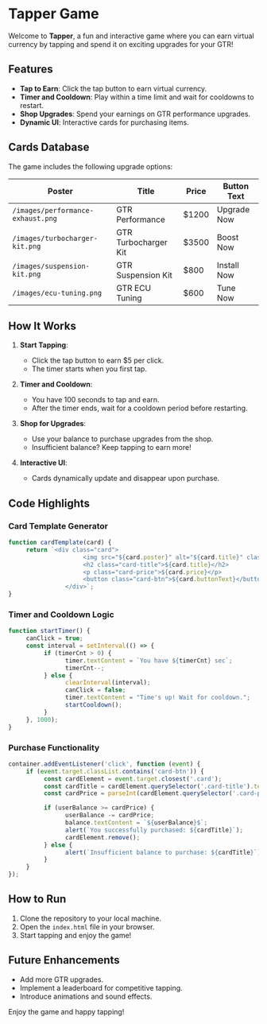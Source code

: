 # Tapper Game

Welcome to **Tapper**, a fun and interactive game where you can earn virtual currency by tapping and spend it on exciting upgrades for your GTR!  

## Features

- **Tap to Earn**: Click the tap button to earn virtual currency.
- **Timer and Cooldown**: Play within a time limit and wait for cooldowns to restart.
- **Shop Upgrades**: Spend your earnings on GTR performance upgrades.
- **Dynamic UI**: Interactive cards for purchasing items.

## Cards Database

The game includes the following upgrade options:

| Poster                     | Title                  | Price  | Button Text   |
|----------------------------|------------------------|--------|---------------|
| `/images/performance-exhaust.png` | GTR Performance       | $1200  | Upgrade Now   |
| `/images/turbocharger-kit.png`    | GTR Turbocharger Kit  | $3500  | Boost Now     |
| `/images/suspension-kit.png`      | GTR Suspension Kit    | $800   | Install Now   |
| `/images/ecu-tuning.png`          | GTR ECU Tuning        | $600   | Tune Now      |

## How It Works

1. **Start Tapping**:  
    - Click the tap button to earn $5 per click.  
    - The timer starts when you first tap.  

2. **Timer and Cooldown**:  
    - You have 100 seconds to tap and earn.  
    - After the timer ends, wait for a cooldown period before restarting.  

3. **Shop for Upgrades**:  
    - Use your balance to purchase upgrades from the shop.  
    - Insufficient balance? Keep tapping to earn more!  

4. **Interactive UI**:  
    - Cards dynamically update and disappear upon purchase.  

## Code Highlights

### Card Template Generator
```javascript
function cardTemplate(card) { 
     return `<div class="card">
                     <img src="${card.poster}" alt="${card.title}" class="card-poster">
                     <h2 class="card-title">${card.title}</h2>
                     <p class="card-price">${card.price}</p>
                     <button class="card-btn">${card.buttonText}</button>
                </div>`;
}
```

### Timer and Cooldown Logic
```javascript
function startTimer() {
     canClick = true;
     const interval = setInterval(() => {
          if (timerCnt > 0) {
                timer.textContent = `You have ${timerCnt} sec`; 
                timerCnt--; 
          } else {
                clearInterval(interval);
                canClick = false;
                timer.textContent = "Time's up! Wait for cooldown.";
                startCooldown();
          }
     }, 1000);
}
```

### Purchase Functionality
```javascript
container.addEventListener('click', function (event) {
     if (event.target.classList.contains('card-btn')) {
          const cardElement = event.target.closest('.card');
          const cardTitle = cardElement.querySelector('.card-title').textContent;
          const cardPrice = parseInt(cardElement.querySelector('.card-price').textContent.replace('$', ''), 10);

          if (userBalance >= cardPrice) {
                userBalance -= cardPrice;
                balance.textContent = `${userBalance}$`;
                alert(`You successfully purchased: ${cardTitle}`);
                cardElement.remove(); 
          } else {
                alert(`Insufficient balance to purchase: ${cardTitle}`);
          }
     }
});
```

## How to Run

1. Clone the repository to your local machine.
2. Open the `index.html` file in your browser.
3. Start tapping and enjoy the game!

## Future Enhancements

- Add more GTR upgrades.
- Implement a leaderboard for competitive tapping.
- Introduce animations and sound effects.

Enjoy the game and happy tapping!  